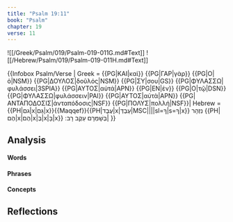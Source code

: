 ```yaml
---
title: "Psalm 19:11"
book: "Psalm"
chapter: 19
verse: 11
---
```

![[/Greek/Psalm/019/Psalm-019-011G.md#Text]]
![[/Hebrew/Psalm/019/Psalm-019-011H.md#Text]]

{{Infobox Psalm/Verse |
  Greek = {{PG|ΚΑΙ|καὶ}} {{PG|ΓΑΡ|γὰρ}} {{PG|Ο|ὁ|NSM}} {{PG|ΔΟΥΛΟΣ|δοῦλός|NSM}} {{PG|ΣΥ|σου|GS}} {{PG|ΦΥΛΑΣΣΩ|φυλάσσει|3SPIA}} {{PG|ΑΥΤΟΣ|αὐτά|APN}} {{PG|ΕΝ|ἐν}} {{PG|Ο|τῷ|DSN}} {{PG|ΦΥΛΑΣΣΩ|φυλάσσειν|PAI}} {{PG|ΑΥΤΟΣ|αὐτὰ|APN}} {{PG|ΑΝΤΑΠΟΔΟΣΙΣ|ἀνταπόδοσις|NSF}} {{PG|ΠΟΛΥΣ|πολλή|NSF}}|
  Hebrew = {{PH|גם|x|גַּם|x}}{{Maqqef}}{{PH|עֶבֶד|x|עַבְדְּ|MSC||||sl=ךָ|s=ךָ|x}}
נִזְהָר
{{PH|הֶם|x|הֶם|x|בְּ|x|בָּ|x}}
בְּשָׁמְרָם
עֵקֶב
רָב
׃|
}}

## Analysis

#### Words

#### Phrases

#### Concepts

## Reflections
